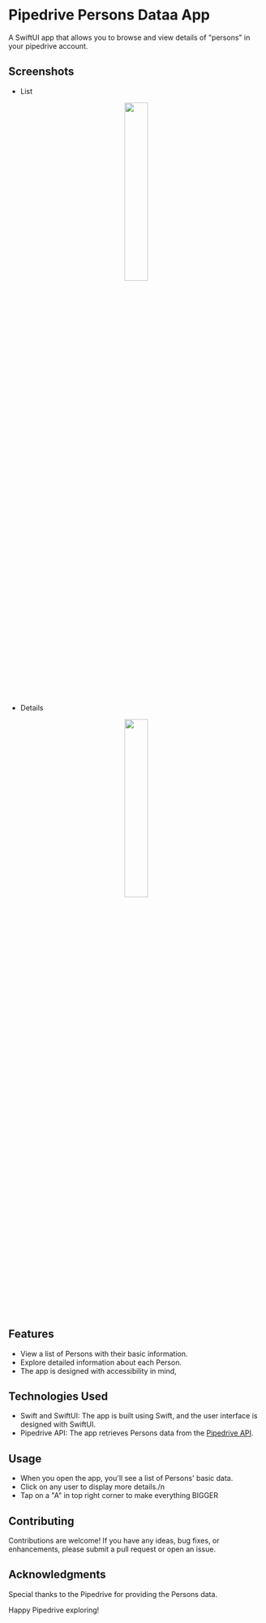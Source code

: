 # Pipedrive Persons Dataa App

A SwiftUI app that allows you to browse and view details of "persons" in your pipedrive account.

## Screenshots

- List
<p align="center">
  <img src="https://github.com/shady-elkassas/PipeDrive/blob/main/Images/List.png" width="30%">
</p>

- Details
<p align="center">
  <img src="https://github.com/shady-elkassas/PipeDrive/blob/main/Images/Details.png" width="30%">
</p>

## Features

- View a list of Persons with their basic information.
- Explore detailed information about each Person.
- The app is designed with accessibility in mind,

## Technologies Used

- Swift and SwiftUI: The app is built using Swift, and the user interface is designed with SwiftUI.
- Pipedrive API: The app retrieves Persons data from the [Pipedrive API](https://www.pipedrive.com/).

## Usage

- When you open the app, you'll see a list of Persons' basic data.
- Click on any user to display more details./n
- Tap on a "A" in top right corner to make everything BIGGER

## Contributing

Contributions are welcome! If you have any ideas, bug fixes, or enhancements, please submit a pull request or open an issue.

## Acknowledgments

Special thanks to the Pipedrive for providing the Persons data.

Happy Pipedrive exploring!
